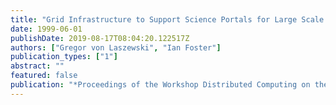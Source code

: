 ```yaml
---
title: "Grid Infrastructure to Support Science Portals for Large Scale Instruments"
date: 1999-06-01
publishDate: 2019-08-17T08:04:20.122517Z
authors: ["Gregor von Laszewski", "Ian Foster"]
publication_types: ["1"]
abstract: ""
featured: false
publication: "*Proceedings of the Workshop Distributed Computing on the Web (DCW)*"
---
```


